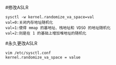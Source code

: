 #修改ASLR
```
sysctl -w kernel.randomize_va_space=val
val=0:关闭内存地址随机化
val=1:使得 mmap 的基地址、栈地址和 VDSO 的地址随机化
val=2:则是在 1 的基础上增加堆地址的随机化
```

#永久更改ASLR
```
vim /etc/sysctl.conf
kernel.randomize_va_space = value
```
